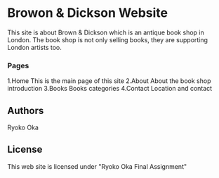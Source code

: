 # Browon & Dickson Website

This site is about Brown & Dickson which is an antique book shop in London.
The book shop is not only selling books, they are supporting London artists too. 


### Pages
1.Home
	This is the main page of this site
2.About
	About the book shop introduction
3.Books
	Books categories
4.Contact
	Location and contact

## Authors
Ryoko Oka

## License
This web site is licensed under "Ryoko Oka Final Assignment"
